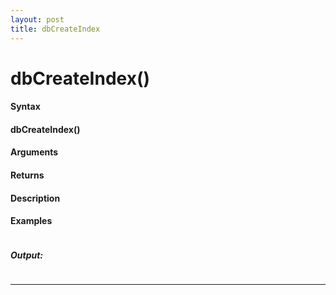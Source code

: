 ```yaml
---
layout: post
title: dbCreateIndex
---
```


# dbCreateIndex()


#### Syntax

#### dbCreateIndex()

#### Arguments

#### Returns

#### Description

#### Examples

```

```

##### Output:

```

```

---